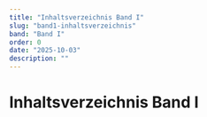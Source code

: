 ```yaml
---
title: "Inhaltsverzeichnis Band I"
slug: "band1-inhaltsverzeichnis"
band: "Band I"
order: 0
date: "2025-10-03"
description: ""
---
```


# Inhaltsverzeichnis Band I

